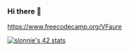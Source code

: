 ### Hi there 👋

https://www.freecodecamp.org/VFaure

[![slonnie's 42 stats](https://badge42.vercel.app/api/v2/cl2ozuzd5003008jlvxigflcw/stats?cursusId=21&coalitionId=101)](https://github.com/JaeSeoKim/badge42)
